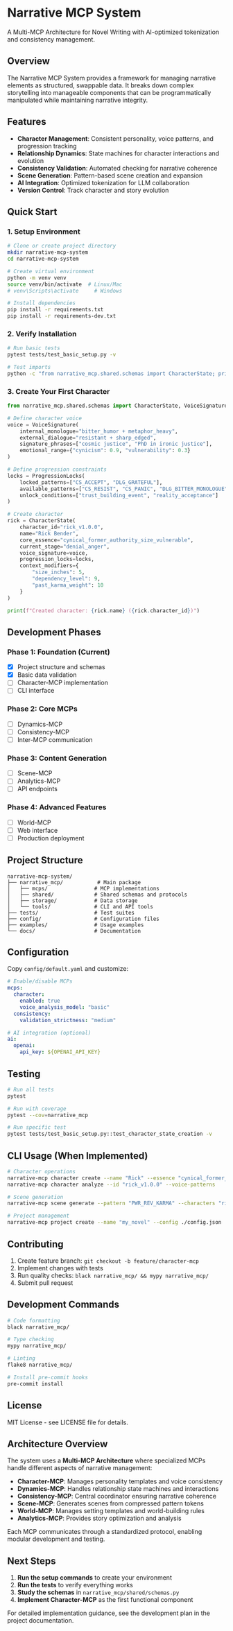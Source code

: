# Narrative MCP System

A Multi-MCP Architecture for Novel Writing with AI-optimized tokenization and consistency management.

## Overview

The Narrative MCP System provides a framework for managing narrative elements as structured, swappable data. It breaks down complex storytelling into manageable components that can be programmatically manipulated while maintaining narrative integrity.

## Features

- **Character Management**: Consistent personality, voice patterns, and progression tracking
- **Relationship Dynamics**: State machines for character interactions and evolution
- **Consistency Validation**: Automated checking for narrative coherence
- **Scene Generation**: Pattern-based scene creation and expansion
- **AI Integration**: Optimized tokenization for LLM collaboration
- **Version Control**: Track character and story evolution

## Quick Start

### 1. Setup Environment

```bash
# Clone or create project directory
mkdir narrative-mcp-system
cd narrative-mcp-system

# Create virtual environment
python -m venv venv
source venv/bin/activate  # Linux/Mac
# venv\Scripts\activate     # Windows

# Install dependencies
pip install -r requirements.txt
pip install -r requirements-dev.txt
```

### 2. Verify Installation

```bash
# Run basic tests
pytest tests/test_basic_setup.py -v

# Test imports
python -c "from narrative_mcp.shared.schemas import CharacterState; print('✓ Imports working')"
```

### 3. Create Your First Character

```python
from narrative_mcp.shared.schemas import CharacterState, VoiceSignature, ProgressionLocks

# Define character voice
voice = VoiceSignature(
    internal_monologue="bitter_humor + metaphor_heavy",
    external_dialogue="resistant + sharp_edged",
    signature_phrases=["cosmic justice", "PhD in ironic justice"],
    emotional_range={"cynicism": 0.9, "vulnerability": 0.3}
)

# Define progression constraints
locks = ProgressionLocks(
    locked_patterns=["CS_ACCEPT", "DLG_GRATEFUL"],
    available_patterns=["CS_RESIST", "CS_PANIC", "DLG_BITTER_MONOLOGUE"],
    unlock_conditions=["trust_building_event", "reality_acceptance"]
)

# Create character
rick = CharacterState(
    character_id="rick_v1.0.0",
    name="Rick Bender",
    core_essence="cynical_former_authority_size_vulnerable",
    current_stage="denial_anger",
    voice_signature=voice,
    progression_locks=locks,
    context_modifiers={
        "size_inches": 5,
        "dependency_level": 9,
        "past_karma_weight": 10
    }
)

print(f"Created character: {rick.name} ({rick.character_id})")
```

## Development Phases

### Phase 1: Foundation (Current)
- [x] Project structure and schemas
- [x] Basic data validation
- [ ] Character-MCP implementation
- [ ] CLI interface

### Phase 2: Core MCPs
- [ ] Dynamics-MCP
- [ ] Consistency-MCP  
- [ ] Inter-MCP communication

### Phase 3: Content Generation
- [ ] Scene-MCP
- [ ] Analytics-MCP
- [ ] API endpoints

### Phase 4: Advanced Features
- [ ] World-MCP
- [ ] Web interface
- [ ] Production deployment

## Project Structure

```
narrative-mcp-system/
├── narrative_mcp/           # Main package
│   ├── mcps/               # MCP implementations
│   ├── shared/             # Shared schemas and protocols
│   ├── storage/            # Data storage
│   └── tools/              # CLI and API tools
├── tests/                  # Test suites
├── config/                 # Configuration files
├── examples/               # Usage examples
└── docs/                   # Documentation
```

## Configuration

Copy `config/default.yaml` and customize:

```yaml
# Enable/disable MCPs
mcps:
  character:
    enabled: true
    voice_analysis_model: "basic"
  consistency:
    validation_strictness: "medium"

# AI integration (optional)
ai:
  openai:
    api_key: ${OPENAI_API_KEY}
```

## Testing

```bash
# Run all tests
pytest

# Run with coverage
pytest --cov=narrative_mcp

# Run specific test
pytest tests/test_basic_setup.py::test_character_state_creation -v
```

## CLI Usage (When Implemented)

```bash
# Character operations
narrative-mcp character create --name "Rick" --essence "cynical_former_authority"
narrative-mcp character analyze --id "rick_v1.0.0" --voice-patterns

# Scene generation  
narrative-mcp scene generate --pattern "PWR_REV_KARMA" --characters "rick,candice"

# Project management
narrative-mcp project create --name "my_novel" --config ./config.json
```

## Contributing

1. Create feature branch: `git checkout -b feature/character-mcp`
2. Implement changes with tests
3. Run quality checks: `black narrative_mcp/ && mypy narrative_mcp/`
4. Submit pull request

## Development Commands

```bash
# Code formatting
black narrative_mcp/

# Type checking  
mypy narrative_mcp/

# Linting
flake8 narrative_mcp/

# Install pre-commit hooks
pre-commit install
```

## License

MIT License - see LICENSE file for details.

## Architecture Overview

The system uses a **Multi-MCP Architecture** where specialized MCPs handle different aspects of narrative management:

- **Character-MCP**: Manages personality templates and voice consistency
- **Dynamics-MCP**: Handles relationship state machines and interactions
- **Consistency-MCP**: Central coordinator ensuring narrative coherence
- **Scene-MCP**: Generates scenes from compressed pattern tokens
- **World-MCP**: Manages setting templates and world-building rules
- **Analytics-MCP**: Provides story optimization and analysis

Each MCP communicates through a standardized protocol, enabling modular development and testing.

## Next Steps

1. **Run the setup commands** to create your environment
2. **Run the tests** to verify everything works
3. **Study the schemas** in `narrative_mcp/shared/schemas.py`
4. **Implement Character-MCP** as the first functional component

For detailed implementation guidance, see the development plan in the project documentation.